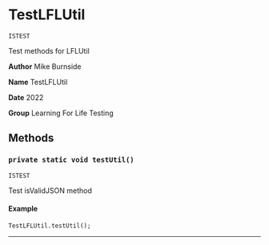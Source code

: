 # TestLFLUtil

`ISTEST`

Test methods for LFLUtil


**Author** Mike Burnside


**Name** TestLFLUtil


**Date** 2022


**Group** Learning For Life Testing

## Methods
### `private static void testUtil()`

`ISTEST`

Test isValidJSON method

#### Example
```apex
TestLFLUtil.testUtil();
```


---
